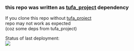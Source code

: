 ### this repo was written as [tufa_project](https://github.com/kuqmua/tufa_project) dependency
If you clone this repo without [tufa_project](https://github.com/kuqmua/tufa_project) </br>
repo may not work as expected </br>
(coz some deps from tufa_project)

Status of last deployment: <br/>
<img src="https://github.com/kuqmua/tufa_server/workflows/CI/badge.svg?branch=master"><br/>